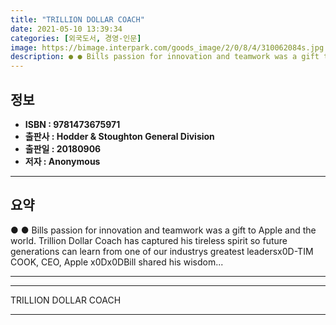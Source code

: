 ```yaml
---
title: "TRILLION DOLLAR COACH"
date: 2021-05-10 13:39:34
categories: [외국도서, 경영-인문]
image: https://bimage.interpark.com/goods_image/2/0/8/4/310062084s.jpg
description: ● ● Bills passion for innovation and teamwork was a gift to Apple and the world. Trillion Dollar Coach has captured his tireless spirit so future generations
---
```


## **정보**

- **ISBN : 9781473675971**
- **출판사 : Hodder & Stoughton General Division**
- **출판일 : 20180906**
- **저자 : Anonymous**

------



## **요약**

●  ●  Bills passion for innovation and teamwork was a gift to Apple and the world. Trillion Dollar Coach has captured his tireless spirit so future generations can learn from one of our industrys greatest leadersx0D-TIM COOK, CEO, Apple x0Dx0DBill shared his wisdom... 

------



------


TRILLION DOLLAR COACH 

------


